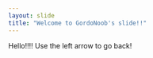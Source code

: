 ```yaml
---
layout: slide
title: "Welcome to GordoNoob's slide!!"
---
```

Hello!!!!
Use the left arrow to go back!